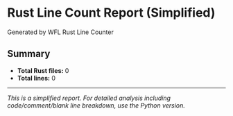 # Rust Line Count Report (Simplified)

Generated by WFL Rust Line Counter

## Summary

- **Total Rust files:** 0
- **Total lines:** 0

---
*This is a simplified report. For detailed analysis including code/comment/blank line breakdown, use the Python version.*
